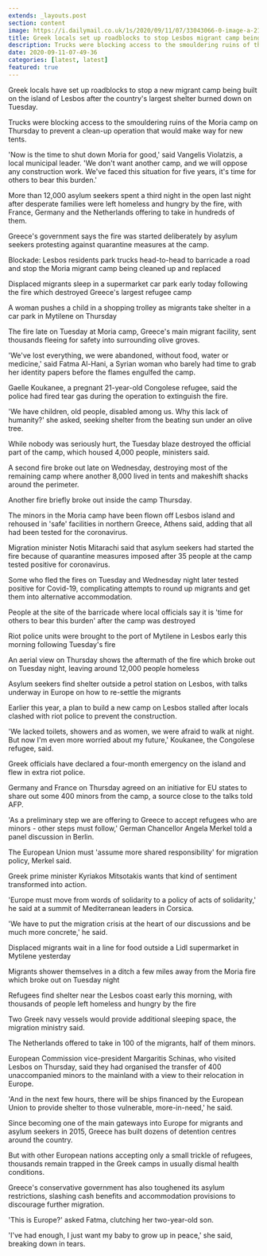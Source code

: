 ```yaml
---
extends: _layouts.post
section: content
image: https://i.dailymail.co.uk/1s/2020/09/11/07/33043066-0-image-a-21_1599806090290.jpg 
title: Greek locals set up roadblocks to stop Lesbos migrant camp being replaced 
description: Trucks were blocking access to the smouldering ruins of the Moria camp on the Greek island of Lesbos on Thursday to prevent a clean-up operation that would make way for new tents. 
date: 2020-09-11-07-49-36 
categories: [latest, latest] 
featured: true 
--- 
```

Greek locals have set up roadblocks to stop a new migrant camp being built on the island of Lesbos after the country's largest shelter burned down on Tuesday. 

Trucks were blocking access to the smouldering ruins of the Moria camp on Thursday to prevent a clean-up operation that would make way for new tents. 

'Now is the time to shut down Moria for good,' said Vangelis Violatzis, a local municipal leader. 'We don't want another camp, and we will oppose any construction work. We've faced this situation for five years, it's time for others to bear this burden.'

More than 12,000 asylum seekers spent a third night in the open last night after desperate families were left homeless and hungry by the fire, with France, Germany and the Netherlands offering to take in hundreds of them.  

Greece's government says the fire was started deliberately by asylum seekers protesting against quarantine measures at the camp.  

Blockade: Lesbos residents park trucks head-to-head to barricade a road and stop the Moria migrant camp being cleaned up and replaced 

Displaced migrants sleep in a supermarket car park early today following the fire which destroyed Greece's largest refugee camp 

A woman pushes a child in a shopping trolley as migrants take shelter in a car park in Mytilene on Thursday 

The fire late on Tuesday at Moria camp, Greece's main migrant facility, sent thousands fleeing for safety into surrounding olive groves.

'We've lost everything, we were abandoned, without food, water or medicine,' said Fatma Al-Hani, a Syrian woman who barely had time to grab her identity papers before the flames engulfed the camp. 

Gaelle Koukanee, a pregnant 21-year-old Congolese refugee, said the police had fired tear gas during the operation to extinguish the fire.

'We have children, old people, disabled among us. Why this lack of humanity?' she asked, seeking shelter from the beating sun under an olive tree.

While nobody was seriously hurt, the Tuesday blaze destroyed the official part of the camp, which housed 4,000 people, ministers said.

A second fire broke out late on Wednesday, destroying most of the remaining camp where another 8,000 lived in tents and makeshift shacks around the perimeter. 

Another fire briefly broke out inside the camp Thursday.

The minors in the Moria camp have been flown off Lesbos island and rehoused in 'safe' facilities in northern Greece, Athens said, adding that all had been tested for the coronavirus.

Migration minister Notis Mitarachi said that asylum seekers had started the fire because of quarantine measures imposed after 35 people at the camp tested positive for coronavirus. 

Some who fled the fires on Tuesday and Wednesday night later tested positive for Covid-19, complicating attempts to round up migrants and get them into alternative accommodation. 

People at the site of the barricade where local officials say it is 'time for others to bear this burden' after the camp was destroyed 

Riot police units were brought to the port of Mytilene in Lesbos early this morning following Tuesday's fire  

An aerial view on Thursday shows the aftermath of the fire which broke out on Tuesday night, leaving around 12,000 people homeless 

Asylum seekers find shelter outside a petrol station on Lesbos, with talks underway in Europe on how to re-settle the migrants 

Earlier this year, a plan to build a new camp on Lesbos stalled after locals clashed with riot police to prevent the construction. 

'We lacked toilets, showers and as women, we were afraid to walk at night. But now I'm even more worried about my future,' Koukanee, the Congolese refugee, said. 

Greek officials have declared a four-month emergency on the island and flew in extra riot police. 

Germany and France on Thursday agreed on an initiative for EU states to share out some 400 minors from the camp, a source close to the talks told AFP.

'As a preliminary step we are offering to Greece to accept refugees who are minors - other steps must follow,' German Chancellor Angela Merkel told a panel discussion in Berlin.

The European Union must 'assume more shared responsibility' for migration policy, Merkel said.

Greek prime minister Kyriakos Mitsotakis wants that kind of sentiment transformed into action.

'Europe must move from words of solidarity to a policy of acts of solidarity,' he said at a summit of Mediterranean leaders in Corsica. 

'We have to put the migration crisis at the heart of our discussions and be much more concrete,' he said.

Displaced migrants wait in a line for food outside a Lidl supermarket in Mytilene yesterday 

Migrants shower themselves in a ditch a few miles away from the Moria fire which broke out on Tuesday night 

Refugees find shelter near the Lesbos coast early this morning, with thousands of people left homeless and hungry by the fire 

Two Greek navy vessels would provide additional sleeping space, the migration ministry said. 

The Netherlands offered to take in 100 of the migrants, half of them minors.

European Commission vice-president Margaritis Schinas, who visited Lesbos on Thursday, said they had organised the transfer of 400 unaccompanied minors to the mainland with a view to their relocation in Europe.

'And in the next few hours, there will be ships financed by the European Union to provide shelter to those vulnerable, more-in-need,' he said.   

Since becoming one of the main gateways into Europe for migrants and asylum seekers in 2015, Greece has built dozens of detention centres around the country.

But with other European nations accepting only a small trickle of refugees, thousands remain trapped in the Greek camps in usually dismal health conditions. 

Greece's conservative government has also toughened its asylum restrictions, slashing cash benefits and accommodation provisions to discourage further migration.

'This is Europe?' asked Fatma, clutching her two-year-old son.

'I've had enough, I just want my baby to grow up in peace,' she said, breaking down in tears. 

